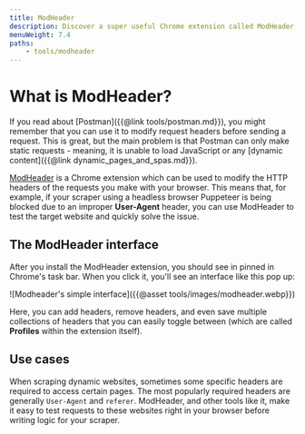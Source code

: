 ```yaml
---
title: ModHeader
description: Discover a super useful Chrome extension called ModHeader, which allows you to modify your browser's HTTP request headers.
menuWeight: 7.4
paths:
    - tools/modheader
---
```


# [](#what-is-modheader) What is ModHeader?

If you read about [Postman]({{@link tools/postman.md}}), you might remember that you can use it to modify request headers before sending a request. This is great, but the main problem is that Postman can only make static requests - meaning, it is unable to load JavaScript or any [dynamic content]({{@link dynamic_pages_and_spas.md}}).

[ModHeader](https://chrome.google.com/webstore/detail/modheader/idgpnmonknjnojddfkpgkljpfnnfcklj?hl=en) is a Chrome extension which can be used to modify the HTTP headers of the requests you make with your browser. This means that, for example, if your scraper using a headless browser Puppeteer is being blocked due to an improper **User-Agent** header, you can use ModHeader to test the target website and quickly solve the issue.

## [](#interface) The ModHeader interface

After you install the ModHeader extension, you should see in pinned in Chrome's task bar. When you click it, you'll see an interface like this pop up:

![Modheader's simple interface]({{@asset tools/images/modheader.webp}})

Here, you can add headers, remove headers, and even save multiple collections of headers that you can easily toggle between (which are called **Profiles** within the extension itself).

## [](#use-cases) Use cases

When scraping dynamic websites, sometimes some specific headers are required to access certain pages. The most popularly required headers are generally `User-Agent` and `referer`. ModHeader, and other tools like it, make it easy to test requests to these websites right in your browser before writing logic for your scraper.
